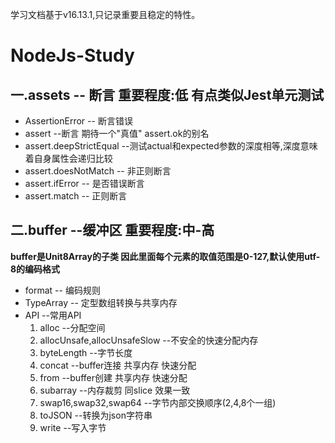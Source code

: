 
学习文档基于v16.13.1,只记录重要且稳定的特性。
# NodeJs-Study
## 一.assets -- 断言 重要程度:低  有点类似Jest单元测试
- AssertionError -- 断言错误
- assert --断言  期待一个"真值" assert.ok的别名
- assert.deepStrictEqual --测试actual和expected参数的深度相等,深度意味着自身属性会递归比较
- assert.doesNotMatch -- 非正则断言
- assert.ifError -- 是否错误断言
- assert.match -- 正则断言

## 二.buffer --缓冲区 重要程度:中-高
**buffer是Unit8Array的子类 因此里面每个元素的取值范围是0-127,默认使用utf-8的编码格式**
- format  -- 编码规则
- TypeArray  -- 定型数组转换与共享内存
- API --常用API
  1. alloc  --分配空间
  2. allocUnsafe,allocUnsafeSlow --不安全的快速分配内存
  3. byteLength --字节长度
  4. concat --buffer连接 共享内存 快速分配
  5. from --buffer创建 共享内存 快速分配
  6. subarray --内存裁剪 同slice 效果一致
  7. swap16,swap32,swap64 --字节内部交换顺序(2,4,8个一组)
  8. toJSON  --转换为json字符串
  9. write --写入字节